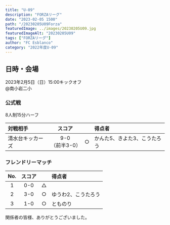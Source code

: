 ```yaml
---
title: "U-09"
description: "FORZAリーグ"
date: "2023-02-05 1500"
path: "/20230205U09Forza"
featuredImage: ../images/20230205U09.jpg
featuredImageAlt: "20230205U09"
tags: ["FORZAリーグ"]
author: "FC Esblanco"
category: "2022年度U-09"
---
```


## 日時・会場

2023年2月5日（日）15:00キックオフ  
@南小岩二小

### 公式戦
8人制15分ハーフ　

| 対戦相手| スコア |   | 得点者  |
|:----|:------:|:-:|:--------|
| 清水台キッカーズ | 9-0<br>（前半3-0） | ○ |かんた5、きよた3、こうたろう|

### フレンドリーマッチ

| No.| スコア |   | 得点者  |
|:--:|:------:|:-:|:--------|
| 1  | 0-0 | △ ||
| 2  | 3-0 | ○ |ゆうわ2、こうたろう|
| 3  | 1-0 | ○ |とものり|

関係者の皆様、ありがとうございました。